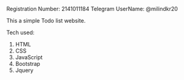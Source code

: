 Registration Number: 2141011184
Telegram UserName: @milindkr20

This a simple Todo list website. 

Tech used:
1. HTML
2. CSS
3. JavaScript
4. Bootstrap
5. Jquery
